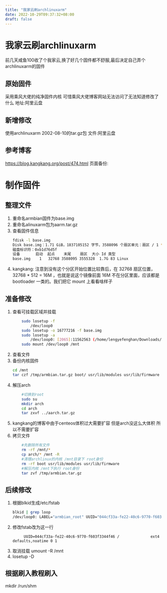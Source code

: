 ```yaml
---
title: "我家云刷archlinuxarm"
date: 2022-10-29T09:37:32+08:00
draft: false
---
```


# 我家云刷archlinuxarm
前几天咸鱼100收了个我家云,换了好几个固件都不舒服,最后决定自己弄个archlinuxarm的固件

## 原始固件
采用乘风大佬的纯净固件内核
可惜乘风大佬博客网站无法访问了无法知道修改了什么
地址:阿里云盘

## 新增修改
使用archlinuxarm 2002-08-10的tar.gz包
文件:阿里云盘

## 参考博客
https://blog.kangkang.org/post/474.html
页面备份:

# 制作固件
## 整理文件
1. 重命名armbian固件为base.img
2. 重命名alinuxarm包为aarm.tar.gz
3. 查看固件信息
    ``` sh 
    fdisk -l base.img 
    Disk base.img：1.71 GiB，1837105152 字节，3588096 个扇区单元：扇区 / 1 * 512 = 512 字节扇区大小(逻辑/物理)：512 字节 / 512 字节I/O 大小(最小/最佳)：512 字节 / 512 字节磁盘标签类型：dos
    磁盘标识符：0xb1d76d5f
    设备       启动  起点    末尾    扇区  大小 Id 类型
    base.img    1   32768 3588095 3555328  1.7G 83 Linux
    ```
4. kangkang: 注意到没有这个分区开始位置比较靠后，在 32768 扇区位置， 32768 * 512 = 16M ，也就是说这个镜像前面 16M 不在分区里面，应该都是 bootloader 一类的。我们把它 mount 上看看啥样子

## 准备修改
1. 查看可挂载区域并挂载
    ```sh
        sudo losetup -f
            /dev/loop0
        sudo losetup -o 16777216 -f base.img
        sudo losetup -a
            /dev/loop0: [2065]:11562563 (/home/lengyefenghan/Downloads/linuxarm/base.img)，偏移 16777216
        sudo mount /dev/loop0 /mnt
    ```
2. 查看文件
3. 备份内核固件
   ```sh
   cd /mnt
   tar czf /tmp/armbian.tar.gz boot/ usr/lib/modules usr/lib/firmware
   ```
4. 解压arch
    ```sh
        #切换到root
        sudo su
        mkdir arch
        cd arch
        tar zxvf ../aarch.tar.gz
    ```
6. kangkang的博客中由于centeos体积过大需要扩容 但是arch没这么大体积 所以不需要扩容
7. 拷贝文件
    ``` sh 
        #先删除所有文件
        rm -rf /mnt/*
        cp arch/* /mnt -R
        #清理archlinux的内核 /mnt目录下 root身份
        rm -rf boot usr/lib/modules usr/lib/firmware
        #解压内核 /mnt下执行 root身份
        tar zvf /tmp/armbian.tar.gz
    ```

## 后续修改
1. 根据blkid生成/etc/fstab
    ```sh
    blkid | grep loop
    /dev/loop0: LABEL="armbian_root" UUID="044cf33a-fe22-40c6-9770-f603f3344f46" BLOCK_SIZE="4096" TYPE="ext4"
    ```
2. 修改fstab改为这一行
   ``` fstab
        UUID=044cf33a-fe22-40c6-9770-f603f3344f46 /              ext4    defaults,noatime 0 1
    ```
3. 取消挂载 umount -R /mnt
4. losetup -D

## 根据刷入教程刷入


mkdir /run/shm